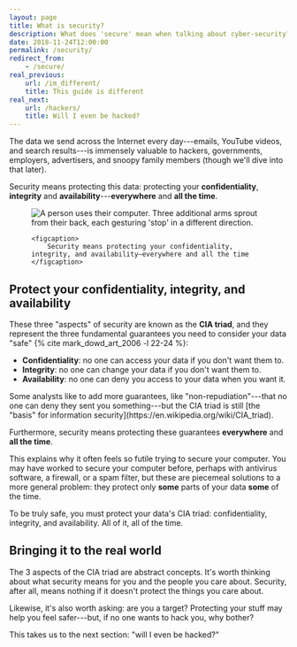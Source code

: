```yaml
---
layout: page
title: What is security?
description: What does 'secure' mean when talking about cyber-security?
date: 2018-11-24T12:00:00
permalink: /security/
redirect_from:
    - /secure/
real_previous:
    url: /im_different/
    title: This guide is different
real_next:
    url: /hackers/
    title: Will I even be hacked?
---
```


The data we send across the Internet every day---emails, YouTube videos, and search results---is immensely valuable to hackers, governments, employers, advertisers, and snoopy family members (though we'll dive into that later).

Security means protecting this data: protecting your **confidentiality**, **integrity** and **availability**---**everywhere** and **all the time**.

<figure markdown="0">
    <img src="{{site.baseurl}}/img/Triad.png" alt="A person uses their computer. Three additional arms sprout from their back, each gesturing 'stop' in a different direction." />

    <figcaption>
        Security means protecting your confidentiality, integrity, and availability—everywhere and all the time
    </figcaption>
</figure>

## Protect your confidentiality, integrity, and availability

These three "aspects" of security are known as the **CIA triad**, and they represent the three fundamental guarantees you need to consider your data "safe" {% cite mark_dowd_art_2006 -l 22-24 %}:

* **Confidentiality**: no one can access your data if you don't want them to.
* **Integrity**: no one can change your data if you don't want them to.
* **Availability**: no one can deny you access to your data when you want it.

<aside class="sidenote">
Some analysts like to add more guarantees, like "non-repudiation"---that no one can deny they sent you something---but the CIA triad is still [the "basis" for information security](https://en.wikipedia.org/wiki/CIA_triad).
</aside>

Furthermore, security means protecting these guarantees **everywhere** and **all the time**.

This explains why it often feels so futile trying to secure your computer. You may have worked to secure your computer before, perhaps with antivirus software, a firewall, or a spam filter, but these are piecemeal solutions to a more general problem: they protect only **some** parts of your data **some** of the time.

To be truly safe, you must protect your data's CIA triad: confidentiality, integrity, and availability. All of it, all of the time.

## Bringing it to the real world

The 3 aspects of the CIA triad are abstract concepts. It's worth thinking about what security means for you and the people you care about. Security, after all, means nothing if it doesn't protect the things you care about.

Likewise, it's also worth asking: are you a target? Protecting your stuff may help you feel safer---but, if no one wants to hack you, why bother?

This takes us to the next section: "will I even be hacked?"